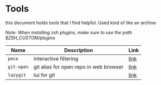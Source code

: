 # Tools
this document holds tools that I find helpful. Used kind of like an archive

*Note: When installing zsh plugins, make sure to use the path $ZSH_CUSTOM/plugins*

| Name       | Description                            | Link                                             |
| ---------- | -------------------------------------- | ------------------------------------------------ |
| `peco`     | interactive filtering                  | [link](https://github.com/peco/peco)             |
| `git-open` | git alias for open repo in web browser | [link](https://github.com/paulirish/git-open)    |
| `lazygit`  | tui for git                            | [link](https://github.com/jesseduffield/lazygit) |